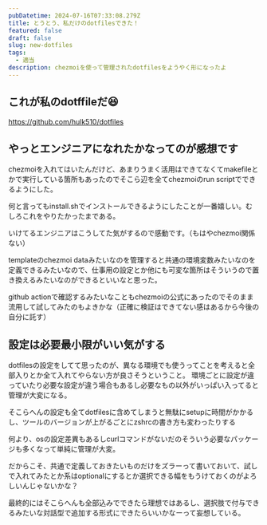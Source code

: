 ```yaml
---
pubDatetime: 2024-07-16T07:33:08.279Z
title: とうとう、私だけのdotfilesできた！
featured: false
draft: false
slug: new-dotfiles
tags:
  - 適当
description: chezmoiを使って管理されたdotfilesをようやく形になったよ
---
```


## これが私のdotffileだ😆

<https://github.com/hulk510/dotfiles>

## やっとエンジニアになれたかなってのが感想です

chezmoiを入れてはいたんだけど、あまりうまく活用はできてなくてmakefileとかで実行している箇所もあったのでそこら辺を全てchezmoiのrun scriptでできるようにした。

何と言ってもinstall.shでインストールできるようにしたことが一番嬉しい。むしろこれをやりたかったまである。

いけてるエンジニアはこうしてた気がするので感動です。（もはやchezmoi関係ない）

templateのchezmoi dataみたいなのを管理すると共通の環境変数みたいなのを定義できるみたいなので、仕事用の設定とか他にも可変な箇所はそういうので置き換えるみたいなのができるといいなと思った。

github actionで確認するみたいなこともchezmoiの公式にあったのでそのまま流用して試してみたのもよきかな（正確に検証はできてない感はあるから今後の自分に託す）

## 設定は必要最小限がいい気がする

dotfilesの設定をしてて思ったのが、異なる環境でも使うってことを考えると全部入りとか全て入れてやらない方が良さそうということ。
環境ごとに設定が違っていたり必要な設定が違う場合もあるし必要なもの以外がいっぱい入ってると管理が大変になる。

そこらへんの設定も全てdotfilesに含めてしまうと無駄にsetupに時間がかかるし、ツールのバージョンが上がるごとにzshrcの書き方も変わったりする

何より、osの設定差異もあるしcurlコマンドがないだのそういう必要なパッケージも多くなって単純に管理が大変。

だからこそ、共通で定義しておきたいものだけをズラーって書いておいて、試しで入れてみたとか系はoptionalにするとか選択できる幅をもうけておくのがよろしいんじゃないかな？

最終的にはそこらへんも全部込みでできたら理想ではあるし、選択肢で付与できるみたいな対話型で追加する形式にできたらいいかなーって妄想している。
